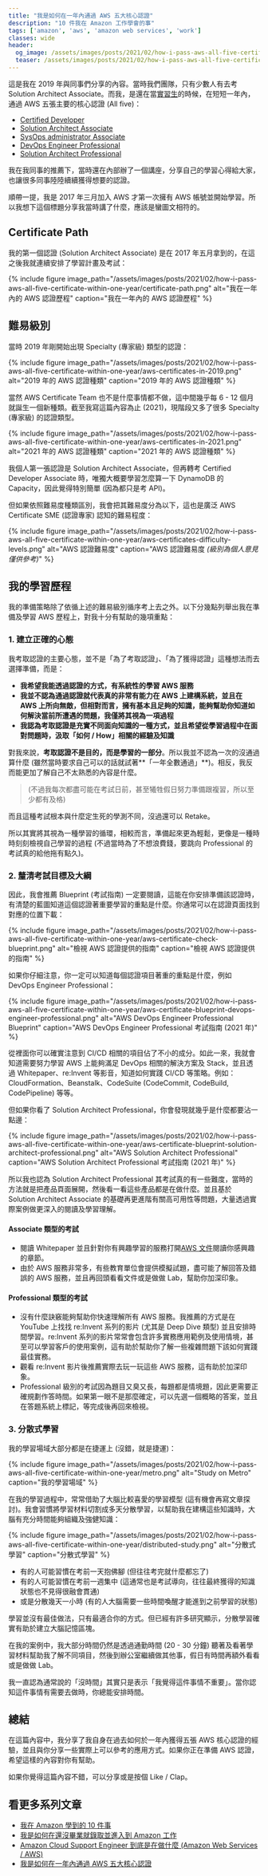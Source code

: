 ```yaml
---
title: "我是如何在一年內通過 AWS 五大核心認證"
description: "10 件我在 Amazon 工作學會的事"
tags: ['amazon', 'aws', 'amazon web services', 'work']
classes: wide
header:
  og_image: /assets/images/posts/2021/02/how-i-pass-aws-all-five-certificate-within-one-year/certificate-path.png
  teaser: /assets/images/posts/2021/02/how-i-pass-aws-all-five-certificate-within-one-year/certificate-path.png
---
```


這是我在 2019 年與同事們分享的內容。當時我們團隊，只有少數人有去考 Solution Architect Associate。而我，是還在當[實習生](/how-am-I-get-into-amazon-before-graduate)的時候，在短短一年內，通過 AWS 五張主要的核心認證 (All five)：

- [Certified Developer](/AWS-Developer-Associate-Preparation/)
- [Solution Architect Associate](/AWS-Certified-Solution-Architect-Associate-Preparation/)
- [SysOps administrator Associate](/AWS-SysOps-Administrtor-Associate-Preparation/)
- [DevOps Engineer Professional](/AWS-Certified-DevOps-Engineer-Professional-Preparation/)
- [Solution Architect Professional]()

我在我同事的推薦下，當時還在內部辦了一個講座，分享自己的學習心得給大家，也讓很多同事陸陸續續獲得想要的認證。

順帶一提，我是 2017 年三月加入 AWS 才第一次擁有 AWS 帳號並開始學習。所以我想下這個標題分享我當時講了什麼，應該是蠻圖文相符的。

## Certificate Path

我的第一個認證 (Solution Architect Associate) 是在 2017 年五月拿到的，在這之後我就連續安排了學習計畫及考試：

{% include figure image_path="/assets/images/posts/2021/02/how-i-pass-aws-all-five-certificate-within-one-year/certificate-path.png" alt="我在一年內的 AWS 認證歷程" caption="我在一年內的 AWS 認證歷程" %}

## 難易級別

當時 2019 年剛開始出現 Specialty (專家級) 類型的認證：

{% include figure image_path="/assets/images/posts/2021/02/how-i-pass-aws-all-five-certificate-within-one-year/aws-certificates-in-2019.png" alt="2019 年的 AWS 認證種類" caption="2019 年的 AWS 認證種類" %}

當然 AWS Certificate Team 也不是什麼事情都不做，這中間幾乎每 6 - 12 個月就誕生一個新種類。截至我寫這篇內容為止 (2021)，現階段又多了很多 Specialty (專家級) 的認證類型。

{% include figure image_path="/assets/images/posts/2021/02/how-i-pass-aws-all-five-certificate-within-one-year/aws-certificates-in-2021.png" alt="2021 年的 AWS 認證種類" caption="2021 年的 AWS 認證種類" %}

我個人第一張認證是 Solution Architect Associate，但再轉考 Certified Developer Associate 時，唯獨大概要學習怎麼算一下 DynamoDB 的 Capacity，因此覺得特別簡單 (因為都只是考 API)。

但如果依照難易度種類區別，我會把其難易度分為以下，這也是廣泛 AWS Certificate SME (認證專家) 認知的難易程度：

{% include figure image_path="/assets/images/posts/2021/02/how-i-pass-aws-all-five-certificate-within-one-year/aws-certificates-difficulty-levels.png" alt="AWS 認證難易度" caption="AWS 認證難易度 *(級別為個人意見僅供參考)*" %}

## 我的學習歷程

我的準備策略除了依循上述的難易級別循序考上去之外。以下分幾點列舉出我在準備及學習 AWS 歷程上，對我十分有幫助的幾項重點：

### 1. 建立正確的心態

我考取認證的主要心態，並不是「為了考取認證」、「為了獲得認證」這種想法而去選擇準備，而是：

- **我希望我能透過認證的方式，有系統性的學習 AWS 服務**
- **我並不認為通過認證就代表真的非常有能力在 AWS 上建構系統，並且在 AWS 上所向無敵，但相對而言，擁有基本且足夠的知識，能夠幫助你知道如何解決當前所遭遇的問題，我僅將其視為一項過程**
- **我認為考取認證是充實不同面向知識的一種方式，並且希望從學習過程中在面對問題時，汲取「如何 / How」相關的經驗及知識**

對我來說，**考取認證不是目的，而是學習的一部分**。所以我並不認為一次的沒通過算什麼 (雖然當時要求自己可以的話就試著**「一年全數通過」**)。相反，我反而能更加了解自己不太熟悉的內容是什麼。

> (不過我每次都盡可能在考試日前，甚至犧牲假日努力準備跟複習，所以至少都有及格)

而且這種考試根本與什麼定生死的學測不同，沒過還可以 Retake。

所以其實將其視為一種學習的循環，相較而言，準備起來更為輕鬆，更像是一種時時刻刻檢視自己學習的過程 (不過當時為了不想浪費錢，要跳向 Professional 的考試真的給他拖有點久)。

### 2. 釐清考試目標及大綱

因此，我會推薦 Blueprint (考試指南) 一定要閱讀，這能在你安排準備該認證時，有清楚的藍圖知道這個認證著重要學習的重點是什麼。你通常可以在認證頁面找到對應的位置下載：

{% include figure image_path="/assets/images/posts/2021/02/how-i-pass-aws-all-five-certificate-within-one-year/aws-certificate-check-blueprint.png" alt="檢視 AWS 認證提供的指南" caption="檢視 AWS 認證提供的指南" %}

如果你仔細注意，你一定可以知道每個認證項目著重的重點是什麼，例如 DevOps Engineer Professional：

{% include figure image_path="/assets/images/posts/2021/02/how-i-pass-aws-all-five-certificate-within-one-year/aws-certificate-blueprint-devops-engineer-professional.png" alt="AWS DevOps Engineer Professional Blueprint" caption="AWS DevOps Engineer Professional 考試指南 (2021 年)" %}

從裡面你可以確實注意到 CI/CD 相關的項目佔了不小的成分。如此一來，我就會知道需要努力學習 AWS 上能夠滿足 DevOps 相關的解決方案及 Stack，並且透過 Whitepaper、re:Invent 等影音，知道如何實踐 CI/CD 等策略。例如：CloudFormation、Beanstalk、CodeSuite (CodeCommit, CodeBuild, CodePipeline) 等等。

但如果你看了 Solution Architect Professional，你會發現就幾乎是什麼都要沾一點邊：

{% include figure image_path="/assets/images/posts/2021/02/how-i-pass-aws-all-five-certificate-within-one-year/aws-certificate-blueprint-solution-architect-professional.png" alt="AWS Solution Architect Professional" caption="AWS Solution Architect Professional 考試指南 (2021 年)" %}

所以我也認為 Solution Architect Professional 其考試真的有一些難度，當時的方法就是把產品頁面展開，然後看一看這些產品都是在做什麼。並且基於 Solution Architect Associate 的基礎再更進階有關高可用性等問題，大量透過實際案例做更深入的閱讀及學習理解。

#### Associate 類型的考試

- 閱讀 Whitepaper 並且針對你有興趣學習的服務打開[AWS 文件](https://docs.aws.amazon.com/index.html)閱讀你感興趣的章節。
- 由於 AWS 服務非常多，有些教育單位會提供模擬試題，盡可能了解回答及錯誤的 AWS 服務，並且再回頭看看文件或是做做 Lab，幫助你加深印象。

#### Professional 類型的考試

- 沒有什麼訣竅能夠幫助你快速理解所有 AWS 服務。我推薦的方式是在 YouTube 上找找 re:Invent 系列的影片 (尤其是 Deep Dive 類型) 並且安排時間學習。re:Invent 系列的影片常常會包含許多實務應用範例及使用情境，甚至可以學習客戶的使用案例，這有助於幫助你了解一些複雜問題下該如何實踐最佳實務。
- 觀看 re:Invent 影片後推薦實際去玩一玩這些 AWS 服務，這有助於加深印象。
- Professional 級別的考試因為題目又臭又長，每題都是情境題，因此更需要正確規劃作答時間。如果第一眼不是那麼確定，可以先選一個概略的答案，並且在答題系統上標記，等完成後再回來檢視。

### 3. 分散式學習

我的學習場域大部分都是在捷運上 (沒錯，就是捷運)：

{% include figure image_path="/assets/images/posts/2021/02/how-i-pass-aws-all-five-certificate-within-one-year/metro.png" alt="Study on Metro" caption="我的學習場域" %}

在我的學習過程中，常常借助了大腦比較喜愛的學習模型 (這有機會再寫文章探討)。我會習慣將學習材料切割成多天分散學習，以幫助我在建構這些知識時，大腦有充分時間能夠組織及強健知識：

{% include figure image_path="/assets/images/posts/2021/02/how-i-pass-aws-all-five-certificate-within-one-year/distributed-study.png" alt="分散式學習" caption="分散式學習" %}

- 有的人可能習慣在考前一天抱佛腳 (但往往考完就什麼都忘了)
- 有的人可能習慣在考前一週集中 (這通常也是考試導向，往往最終獲得的知識狀態也不見得很融會貫通)
- 或是分散幾天一小時 (有的人大腦需要一些時間喚醒才能進到之前學習的狀態)

學習並沒有最佳做法，只有最適合你的方式。但已經有許多研究顯示，分散學習確實有助於建立大腦記憶區塊。

在我的案例中，我大部分時間仍然是透過通勤時間 (20 - 30 分鐘) 聽著及看著學習材料幫助我了解不同項目，然後到辦公室繼續做其他事，假日有時間再額外看看或是做做 Lab。

我一直認為通常說的「沒時間」其實只是表示「我覺得這件事情不重要」。當你認知這件事情有需要去做時，你總能安排時間。

## 總結

在這篇內容中，我分享了我自身在過去如何於一年內獲得五張 AWS 核心認證的經驗，並且與你分享一些實際上可以參考的應用方式。如果你正在準備 AWS 認證，希望這樣的內容對你有幫助。

如果你覺得這篇內容不錯，可以分享或是按個 Like / Clap。

## 看更多系列文章

- [我在 Amazon 學到的 10 件事](/ten-thing-I-learned-in-amazon)
- [我是如何在還沒畢業就錄取並進入到 Amazon 工作](/how-am-I-get-into-amazon-before-graduate)
- [Amazon Cloud Support Engineer 到底是在做什麼 (Amazon Web Services / AWS)](/what-is-cloud-support-engineer-doing-in-amazon)
- [我是如何在一年內通過 AWS 五大核心認證](/how-i-pass-aws-all-five-certificate-within-one-year)
